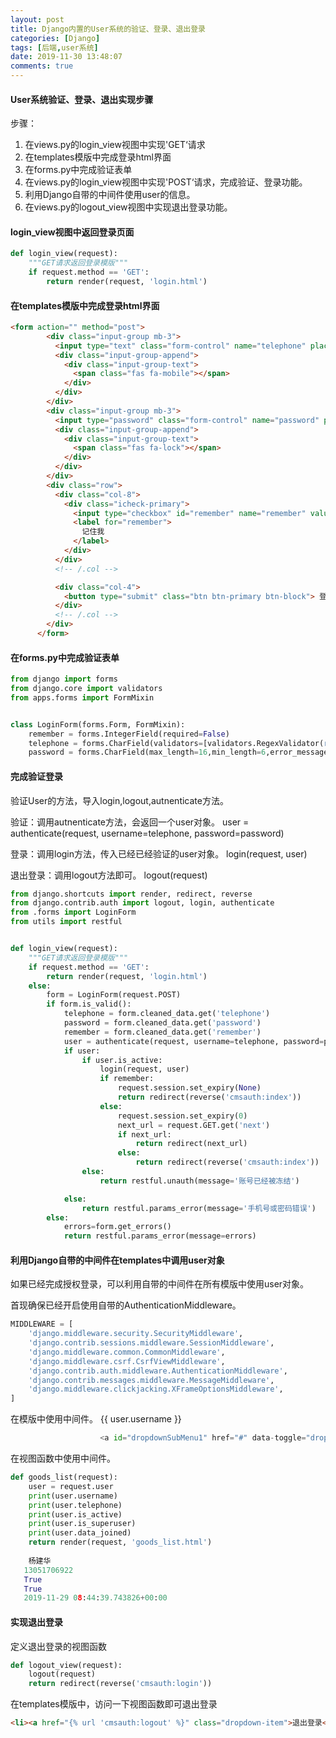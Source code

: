 ```yaml
---
layout: post
title: Django内置的User系统的验证、登录、退出登录
categories: [Django]
tags: [后端,user系统]
date: 2019-11-30 13:48:07
comments: true
---
```



#### User系统验证、登录、退出实现步骤


步骤：
1. 在views.py的login_view视图中实现'GET‘请求
2. 在templates模版中完成登录html界面
3. 在forms.py中完成验证表单
2. 在views.py的login_view视图中实现'POST‘请求，完成验证、登录功能。
3. 利用Django自带的中间件使用user的信息。
3. 在views.py的logout_view视图中实现退出登录功能。


#### login_view视图中返回登录页面


```Python
def login_view(request):
    """GET请求返回登录模版"""
    if request.method == 'GET':
        return render(request, 'login.html')
```

#### 在templates模版中完成登录html界面


```Html
<form action="" method="post">
        <div class="input-group mb-3">
          <input type="text" class="form-control" name="telephone" placeholder="手机号">
          <div class="input-group-append">
            <div class="input-group-text">
              <span class="fas fa-mobile"></span>
            </div>
          </div>
        </div>
        <div class="input-group mb-3">
          <input type="password" class="form-control" name="password" placeholder="密码">
          <div class="input-group-append">
            <div class="input-group-text">
              <span class="fas fa-lock"></span>
            </div>
          </div>
        </div>
        <div class="row">
          <div class="col-8">
            <div class="icheck-primary">
              <input type="checkbox" id="remember" name="remember" value="1">
              <label for="remember">
                记住我
              </label>
            </div>
          </div>
          <!-- /.col -->

          <div class="col-4">
            <button type="submit" class="btn btn-primary btn-block"> 登录 </button>
          </div>
          <!-- /.col -->
        </div>
      </form>
```

#### 在forms.py中完成验证表单


```Python
from django import forms
from django.core import validators
from apps.forms import FormMixin


class LoginForm(forms.Form, FormMixin):
    remember = forms.IntegerField(required=False)
    telephone = forms.CharField(validators=[validators.RegexValidator(r'1[345678]\d{9}', message='手机号格式不正确')], error_messages = {'required':'手机号必填'})
    password = forms.CharField(max_length=16,min_length=6,error_messages={'min_length':'密码最少6位','max_length':'密码不能超过16位', 'required':'密码必填'})


```

#### 完成验证登录

验证User的方法，导入login,logout,autnenticate方法。

验证：调用autnenticate方法，会返回一个user对象。
user = authenticate(request, username=telephone, password=password)

登录：调用login方法，传入已经已经验证的user对象。
login(request, user)

退出登录：调用logout方法即可。
logout(request)


```Python
from django.shortcuts import render, redirect, reverse
from django.contrib.auth import logout, login, authenticate
from .forms import LoginForm
from utils import restful


def login_view(request):
    """GET请求返回登录模版"""
    if request.method == 'GET':
        return render(request, 'login.html')
    else:
        form = LoginForm(request.POST)
        if form.is_valid():
            telephone = form.cleaned_data.get('telephone')
            password = form.cleaned_data.get('password')
            remember = form.cleaned_data.get('remember')
            user = authenticate(request, username=telephone, password=password)
            if user:
                if user.is_active:
                    login(request, user)
                    if remember:
                        request.session.set_expiry(None)
                        return redirect(reverse('cmsauth:index'))
                    else:
                        request.session.set_expiry(0)
                        next_url = request.GET.get('next')
                        if next_url:
                            return redirect(next_url)
                        else:
                            return redirect(reverse('cmsauth:index'))
                else:
                    return restful.unauth(message='账号已经被冻结')

            else:
                return restful.params_error(message='手机号或密码错误')
        else:
            errors=form.get_errors()
            return restful.params_error(message=errors)
```

#### 利用Django自带的中间件在templates中调用user对象
如果已经完成授权登录，可以利用自带的中间件在所有模版中使用user对象。

首现确保已经开启使用自带的AuthenticationMiddleware。

```Python
MIDDLEWARE = [
    'django.middleware.security.SecurityMiddleware',
    'django.contrib.sessions.middleware.SessionMiddleware',
    'django.middleware.common.CommonMiddleware',
    'django.middleware.csrf.CsrfViewMiddleware',
    'django.contrib.auth.middleware.AuthenticationMiddleware',
    'django.contrib.messages.middleware.MessageMiddleware',
    'django.middleware.clickjacking.XFrameOptionsMiddleware',
]
```

在模版中使用中间件。
{{ user.username }}

```Python
                    <a id="dropdownSubMenu1" href="#" data-toggle="dropdown" aria-haspopup="true" aria-expanded="false" class="nav-link dropdown-toggle">{{ user.username }}</a>

```

在视图函数中使用中间件。

```Python
def goods_list(request):
    user = request.user
    print(user.username)
    print(user.telephone)
    print(user.is_active)
    print(user.is_superuser)
    print(user.data_joined)
    return render(request, 'goods_list.html')
    
    杨建华
   13051706922
   True
   True
   2019-11-29 08:44:39.743826+00:00  
```


#### 实现退出登录


定义退出登录的视图函数
```Python
def logout_view(request):
    logout(request)
    return redirect(reverse('cmsauth:login'))
```

在templates模版中，访问一下视图函数即可退出登录
```Html
<li><a href="{% url 'cmsauth:logout' %}" class="dropdown-item">退出登录</a></li>
```




